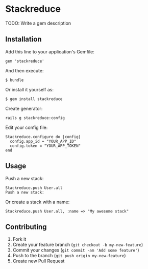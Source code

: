 # Stackreduce

TODO: Write a gem description

## Installation

Add this line to your application's Gemfile:

    gem 'stackreduce'

And then execute:

    $ bundle

Or install it yourself as:

    $ gem install stackreduce

Create generator:
	
    rails g stackreduce:config


Edit your config file:

    Stackreduce.configure do |config|
	  config.app_id = "YOUR_APP_ID"
	  config.token = "YOUR_APP_TOKEN"
	end



## Usage
Push a new stack:

	Stackreduce.push User.all		
	Push a new stack:
Or create a stack with a name:

	Stackreduce.push User.all, :name => "My awesome stack"



## Contributing

1. Fork it
2. Create your feature branch (`git checkout -b my-new-feature`)
3. Commit your changes (`git commit -am 'Add some feature'`)
4. Push to the branch (`git push origin my-new-feature`)
5. Create new Pull Request
